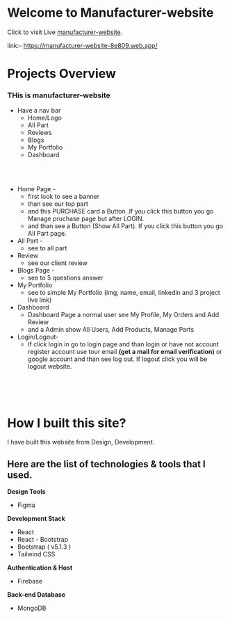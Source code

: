 # Welcome to Manufacturer-website

Click to visit Live [manufacturer-website](https://manufacturer-website-8e809.web.app/).

link:- https://manufacturer-website-8e809.web.app/


# Projects Overview
### THis is manufacturer-website

* Have a nav bar
    * Home/Logo
    * All Part
    * Reviews
    * Blogs
    * My Portfolio
    * Dashboard
<br/>
<br/>

* Home Page -
    * first look to see a banner 
    * than see  our top part
    * and this PURCHASE card a Button .If you click this button you go Manage pruchase page but after LOGIN.  
    * and than see a Button (Show All Part). If you click this button you go All Part page.           
* All Part -
    * see to all part
* Review
    * see our client review
* Blogs Page -
    * see to 5 questions answer
* My Portfolio
    * see to simple My Portfolio (img, name, email, linkedin and 3 project live link)
* Dashboard
    * Dashboard Page a normal user see My Profile, My Orders and Add Review
    * and a Admin show All Users, Add Products, Manage Parts 
* Login/Logout-
    * If click login in go to login page and than login or have not account register account use tour email **(get a mail for email verification)** or google account and than see log out. If logout click you will be logout website.
<br/>


<br/>
<br/>

 # How I built this site?
 I have built this website  from Design, Development.
 ## Here are the list of technologies & tools that I used.

**Design Tools**
* Figma

**Development Stack**
* React
* React - Bootstrap
* Bootstrap ( v5.1.3 )
* Tailwind CSS

**Authentication & Host**
* Firebase

**Back-end Database**
* MongoDB
